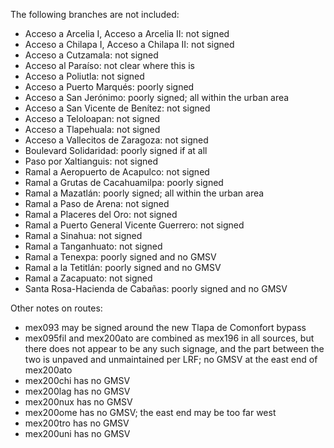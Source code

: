 The following branches are not included:
* Acceso a Arcelia I, Acceso a Arcelia II: not signed
* Acceso a Chilapa I, Acceso a Chilapa II: not signed
* Acceso a Cutzamala: not signed
* Acceso al Paraíso: not clear where this is
* Acceso a Poliutla: not signed
* Acceso a Puerto Marqués: poorly signed
* Acceso a San Jerónimo: poorly signed; all within the urban area
* Acceso a San Vicente de Benítez: not signed
* Acceso a Teloloapan: not signed
* Acceso a Tlapehuala: not signed
* Acceso a Vallecitos de Zaragoza: not signed
* Boulevard Solidaridad: poorly signed if at all
* Paso por Xaltianguis: not signed
* Ramal a Aeropuerto de Acapulco: not signed
* Ramal a Grutas de Cacahuamilpa: poorly signed
* Ramal a Mazatlán: poorly signed; all within the urban area
* Ramal a Paso de Arena: not signed
* Ramal a Placeres del Oro: not signed
* Ramal a Puerto General Vicente Guerrero: not signed
* Ramal a Sinahua: not signed
* Ramal a Tanganhuato: not signed
* Ramal a Tenexpa: poorly signed and no GMSV
* Ramal a la Tetitlán: poorly signed and no GMSV
* Ramal a Zacapuato: not signed
* Santa Rosa-Hacienda de Cabañas: poorly signed and no GMSV

Other notes on routes:
* mex093 may be signed around the new Tlapa de Comonfort bypass
* mex095fil and mex200ato are combined as mex196 in all sources, but there does not appear to be any such signage, and the part between the two is unpaved and unmaintained per LRF; no GMSV at the east end of mex200ato
* mex200chi has no GMSV
* mex200lag has no GMSV
* mex200nux has no GMSV
* mex200ome has no GMSV; the east end may be too far west
* mex200tro has no GMSV
* mex200uni has no GMSV
